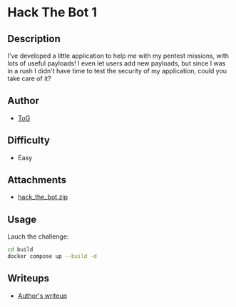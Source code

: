 # Hack The Bot 1

## Description 

I've developed a little application to help me with my pentest missions, with lots of useful payloads!
I even let users add new payloads, but since I was in a rush I didn't have time to test the security of my application, could you take care of it?

## Author
- [ToG](https://tog.re/) 

## Difficulty
- Easy

## Attachments
- [hack_the_bot.zip](attachments/hack_the_bot.zip)

## Usage
Lauch the challenge:
```sh
cd build 
docker compose up --build -d
```

## Writeups
- [Author's writeup](solve/README.md) 